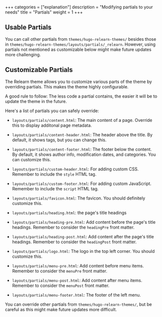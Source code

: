 +++
categories = ["explanation"]
description = "Modifying partials to your needs"
title = "Partials"
weight = 1
+++

## Usable Partials

You can call other partials from `themes/hugo-relearn-themes/` besides those in `themes/hugo-relearn-themes/layouts/partials/_relearn`. However, using partials not mentioned as customizable below might make future updates more challenging.

## Customizable Partials

The Relearn theme allows you to customize various parts of the theme by overriding partials. This makes the theme highly configurable.

A good rule to follow: The less code a partial contains, the easier it will be to update the theme in the future.

Here's a list of partials you can safely override:

- `layouts/partials/content.html`: The main content of a page. Override this to display additonal page metadata.

- `layouts/partials/content-header.html`: The header above the title. By default, it shows tags, but you can change this.

- `layouts/partials/content-footer.html`: The footer below the content. By default, it shows author info, modification dates, and categories. You can customize this.

- `layouts/partials/custom-header.html`: For adding custom CSS. Remember to include the `style` HTML tag.

- `layouts/partials/custom-footer.html`: For adding custom JavaScript. Remember to include the `script` HTML tag.

- `layouts/partials/favicon.html`: The favicon. You should definitely customize this.

- `layouts/partials/heading.html`: the page's title headings

- `layouts/partials/heading-pre.html`: Add content before the page's title headings. Remember to consider the `headingPre` front matter.

- `layouts/partials/heading-post.html`: Add content after the page's title headings. Remember to consider the `headingPost` front matter.

- `layouts/partials/logo.html`: The logo in the top left corner. You should customize this.

- `layouts/partials/menu-pre.html`: Add content before menu items. Remember to consider the `menuPre` front matter.

- `layouts/partials/menu-post.html`: Add content after menu items. Remember to consider the `menuPost` front matter.

- `layouts/partials/menu-footer.html`: The footer of the left menu.

You can override other partials from `themes/hugo-relearn-themes/`, but be careful as this might make future updates more difficult.

